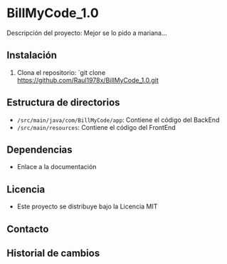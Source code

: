 # BillMyCode_1.0

Descripción del proyecto:
Mejor se lo pido a mariana...

## Instalación

1. Clona el repositorio: `git clone https://github.com/Raul1978x/BillMyCode_1.0.git

## Estructura de directorios

- `/src/main/java/com/BillMyCode/app`: Contiene el código del BackEnd
- `/src/main/resources`: Contiene el código del FrontEnd

## Dependencias

- Enlace a la documentación

## Licencia

- Este proyecto se distribuye bajo la Licencia MIT

## Contacto

## Historial de cambios

